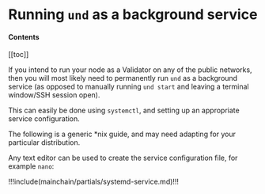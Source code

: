 # Running `und` as a background service

#### Contents

[[toc]]

If you intend to run your node as a Validator on any of the public networks, then you will most likely need to 
permanently run `und` as a background service (as opposed to manually running `und start` and leaving a 
terminal window/SSH session open).

This can easily be done using `systemctl`, and setting up an appropriate service configuration.

The following is a generic \*nix guide, and may need adapting for your particular distribution.

Any text editor can be used to create the service configuration file, for example `nano`:

!!!include(mainchain/partials/systemd-service.md)!!!
